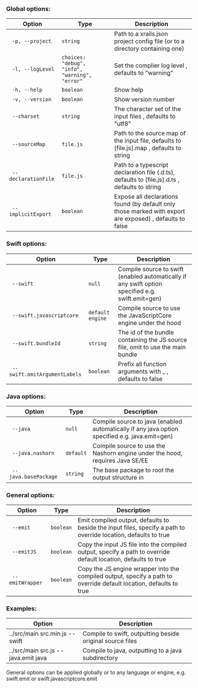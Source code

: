 



### Global options:
| Option | Type | Description |
| --- | --- | --- |
| `  -p, --project     ` | `string` |  Path to a xrails.json project config file (or to a directory containing one)   |
| `  -l, --logLevel    ` | `choices: "debug", "info", "warning", "error"` |  Set the complier log level  , defaults to "warning" |
| `  -h, --help        ` | `boolean` |  Show help   |
| `  -v, --version     ` | `boolean` |  Show version number   |
| `  --charset         ` | `string` |  The character set of the input files  , defaults to "utf8" |
| `  --sourceMap       ` | `file.js` |  Path to the source map of the input file, defaults to [file.js].map , defaults to string |
| `  --declarationFile ` | `file.js` |  Path to a typescript declaration file (.d.ts), defaults to [file.js].d.ts , defaults to string |
| `  --implicitExport  ` | `boolean` |  Expose all declarations found (by default only those marked with export are exposed)  , defaults to false |

### Swift options:
| Option | Type | Description |
| --- | --- | --- |
| `  --swift                    ` | `null` |  Compile source to swift (enabled automatically if any swift option specified e.g. swift.emit=gen) |
| `  --swift.javascriptcore     ` | `default engine` |  Compile source to use the JavaScriptCore engine under the hood  |
| `  --swift.bundleId           ` | `string` |  The id of the bundle containing the JS source file, omit to use the main bundle   |
| `  --swift.omitArgumentLabels ` | `boolean` |  Prefix all function arguments with _ , defaults to false |

### Java options:
| Option | Type | Description |
| --- | --- | --- |
| `  --java             ` | `null` |  Compile source to java (enabled automatically if any java option specified e.g. java.emit=gen) |
| `  --java.nashorn     ` | `default` |  Compile source to use the Nashorn engine under the hood, requires Java SE/EE  |
| `  --java.basePackage ` | `string` |  The base package to root the output structure in   |

### General options:
| Option | Type | Description |
| --- | --- | --- |
| `  --emit        ` | `boolean` |  Emit compiled output, defaults to beside the input files, specify a path to override location, defaults to true |
| `  --emitJS      ` | `boolean` |  Copy the input JS file into the compiled output, specify a path to override default location, defaults to true |
| `  --emitWrapper ` | `boolean` |  Copy the JS engine wrapper into the compiled output, specify a path to override default location, defaults to true |

### Examples:
| Option | Description |
| --- | --- |
|   ../src/main src.min.js --swift |       Compile to swift, outputting beside original source files |
|   ../src/main src.js --java.emit java |  Compile to java, outputting to a java subdirectory |

General options can be applied globally or to any language or engine, e.g. swift.emit or swift.javascriptcore.emit


